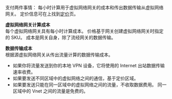 支付两件事情： 每小时计算用于虚拟网络网关的成本和传出数据传输从虚拟网络网关。 定价信息可在上找到[定价](https://azure.microsoft.com/pricing/details/vpn-gateway)页。

**虚拟网络网关计算成本**<br>每个虚拟网络网关具有每小时计算成本。 价格基于网关创建虚拟网络网关时指定的 SKU。 成本是网关自身，除了流经网关的数据传输。

**数据传输成本**<br>根据源虚拟网络网关从传出流量计算的数据传输成本。

* 如果你将流量发送到你的本地 VPN 设备，它将使用的 Internet 出站数据传输速率收费。
* 如果要发送不同区域中的虚拟网络之间的通信，基于定价区域。
* 如果要发送只能在同一区域中的虚拟网络之间的流量，不收取数据费用。 同一区域中的 Vnet 之间的流量是免费的。

